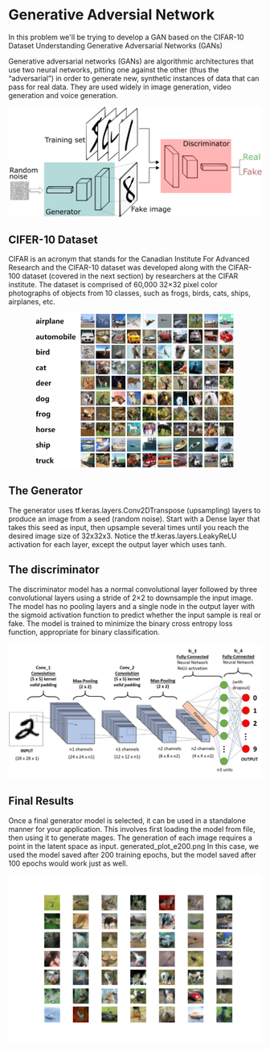 # Generative Adversial Network

In this problem we'll be trying to develop a GAN based on the CIFAR-10 Dataset
Understanding Generative Adversarial Networks (GANs)

Generative adversarial networks (GANs) are algorithmic architectures that use two neural networks, pitting one against the other (thus the “adversarial”) in order to generate new, synthetic instances of data that can pass for real data. They are used widely in image generation, video generation and voice generation.


<p align="center">
  <img src="https://github.com/EssamMohamedAbo-ElMkarem/Generative-Adversial-Network-GAN-/blob/main/docs/GANs.png" style="width:800px;"/>
</p>

## CIFER-10 Dataset

CIFAR is an acronym that stands for the Canadian Institute For Advanced Research and the CIFAR-10 dataset was developed along with the CIFAR-100 dataset (covered in the next section) by researchers at the CIFAR institute. The dataset is comprised of 60,000 32×32 pixel color photographs of objects from 10 classes, such as frogs, birds, cats, ships, airplanes, etc.

<p align="center">
  <img src="https://github.com/EssamMohamedAbo-ElMkarem/Generative-Adversial-Network-GAN-/blob/main/docs/cifer.png" style="width:400px;"/>
</p>


## The Generator

The generator uses tf.keras.layers.Conv2DTranspose (upsampling) layers to produce an image from a seed (random noise). Start with a Dense layer that takes this seed as input, then upsample several times until you reach the desired image size of 32x32x3. Notice the tf.keras.layers.LeakyReLU activation for each layer, except the output layer which uses tanh.

## The discriminator

The discriminator model has a normal convolutional layer followed by three convolutional layers using a stride of 2×2 to downsample the input image. The model has no pooling layers and a single node in the output layer with the sigmoid activation function to predict whether the input sample is real or fake. The model is trained to minimize the binary cross entropy loss function, appropriate for binary classification.
<p align="center">
  <img src="https://github.com/EssamMohamedAbo-ElMkarem/Generative-Adversial-Network-GAN-/blob/main/docs/cnn.jpeg" style="width:800px;"/>
</p>

## Final Results
Once a final generator model is selected, it can be used in a standalone manner for your application. This involves first loading the model from file, then using it to generate mages. The generation of each image requires a point in the latent space as input. generated_plot_e200.png In this case, we used the model saved after 200 training epochs, but the model saved after 100 epochs would work just as well.
<p align="center">
  <img src="https://github.com/EssamMohamedAbo-ElMkarem/Generative-Adversial-Network-GAN-/blob/main/training_logs/file/content/generated_plot_e200.png" style="width:800px;"/>
</p>
